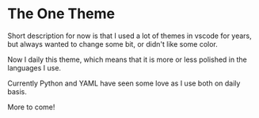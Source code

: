# The One Theme

Short description for now is that I used a lot of themes in vscode for years, but always wanted to change some bit, or didn't like some color.

Now I daily this theme, which means that it is more or less polished in the languages I use.

Currently Python and YAML have seen some love as I use both on daily basis.

More to come!
